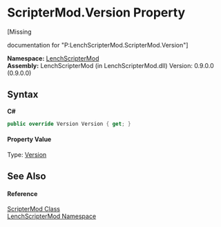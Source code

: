 # ScripterMod.Version Property 
 

\[Missing <summary> documentation for "P:LenchScripterMod.ScripterMod.Version"\]

**Namespace:**&nbsp;<a href="a4f653e6-9ab3-f6ff-6eb8-285c9b4fe052">LenchScripterMod</a><br />**Assembly:**&nbsp;LenchScripterMod (in LenchScripterMod.dll) Version: 0.9.0.0 (0.9.0.0)

## Syntax

**C#**<br />
``` C#
public override Version Version { get; }
```


#### Property Value
Type: <a href="http://msdn2.microsoft.com/en-us/library/hdxyt63s" target="_blank">Version</a>

## See Also


#### Reference
<a href="733f180d-6500-66a1-e0e3-e3dc36a8e39a">ScripterMod Class</a><br /><a href="a4f653e6-9ab3-f6ff-6eb8-285c9b4fe052">LenchScripterMod Namespace</a><br />